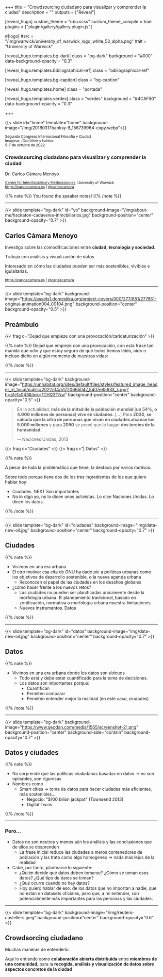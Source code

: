 +++
title = "Crowdsourcing ciudadano para visualizar y comprender la ciudad"
description = ""
outputs = ["Reveal"]


[reveal_hugo]
custom_theme = "obu.scss"
custom_theme_compile = true
plugins = ["plugin/gallery/gallery.plugin.js"]

#[logo]
#src = "/img/warwick/university_of_warwick_logo_white_50_alpha.png"
#alt = "University of Warwick"

[reveal_hugo.templates.bg-dark]
class = "bg-dark"
background = "#000"
data-background-opacity = "0.3"

[reveal_hugo.templates.bibliographical-ref]
class = "bibliographical-ref"

[reveal_hugo.templates.bg-caption]
class = "bg-caption"

[reveal_hugo.templates.home]
class = "portada"

[reveal_hugo.templates.verdes]
class = "verdes"
background = "#4CAF50"
data-background-opacity = "0.3"

+++

{{< slide id="home"  template="home" background-image="/img/20180317banksy-6_156739964-copy.webp">}}

<div class="borders">

<small>Segundo Congreso Internacional Filosofía y Ciudad<br>
Imaginar, (Con)Vivir y habitar<br>
5-7 de octubre de 2022</small>

<h3>Crowdsourcing ciudadano para visualizar y comprender la ciudad</h3>

<p>Dr. Carlos Cámara Menoyo</p>

<small><a href="https://warwick.ac.uk/fac/cross_fac/cim/">Centre for Interdisciplinary Methodologies</a>, University of Warwick<br>
<a href="https://carloscamara.es">https://carloscamara.es</a> | <a href="https://twitter.com/carlescamara">@carlescamara</a></small>

</div>

{{% note %}}
You found the speaker notes!
{{% /note %}}

---

{{< slide template="bg-dark" id="yo" background-image="/img/about-me/hackaton-cadaveres-inmobiliarios.jpg" background-position="center" background-opacity="0.7" >}}

## Carlos Cámara Menoyo

Investigo sobre las comodificaciones entre **ciudad, tecnología y sociedad**. 

Trabajo con análisis y visualización de datos.

Interesado en cómo las ciudades pueden ser más sostenibles, vivibles e igulaitarias.

<small>https://carloscamara.es | <i class="fab fa-twitter"></i>[@carlescamara](https://twitter.com/carlescamara)</small>

---
<!-- 
## Preámbulo: Ciudades y datos

Consenso:
- Papel de las ciudades
- Datos son necesarios para comprenderlas y para evaluar las medidas.
- Muchas iniciativas
  - Smart cities
  - Digital twins

Está bien porque ponen la ciudad en el centro
Limitaciones:
Estas aproximaciones suelen responder a XXX  ser positivistas, 
Entienden que las ciudades son todas iguales, tiene los mismos problemas y las soluciones.

Quiero plantear una aproximación que, si bien también tiene ciertas similudes, como la toma de datos, en su esencia es radicalmente opuesta: el crowdsorcing ciudadano.


Mi charla se centrará en un tipo de visualizaciones 

--- -->


<!-- 
## Contenido

Charla sobre crowdsorcing ciudadano

- Crowdsorcing
- 2+1 casos de estudio
  - Zaragoza Accesible
  - Eskola Bideak
  - Walkability (AI + un inicio de crowdsorcing)
- Lecciones desde la práctica: otenciales y delimitaciones -->


{{< slide template="bg-dark" background-image="https://assets1.domestika.org/project-covers/000/277/851/277851-original-animation004_00104.png" background-position="center" background-opacity="0.5" >}}




## Preámbulo

{{< frag c="Dejad que empieze con una provocación/caricaturización" >}}

{{% note %}}
Dejad que empieze con una provocación, con esta frase tan manida que odio y que estoy seguro de que todos hemos leído, oído o incluso dicho en algún momento de nuestras vidas:


{{% /note %}}

---

{{< slide template="bg-dark" background-image="https://unhabitat.org/sites/default/files/styles/featured_image_header_xl_focal/public/2022/04/51720665047_5407e85933_k.jpg?h=a1e1a043&itok=1CHQ3TNw" background-position="center" background-opacity="0.5" >}}

> En la actualidad, **más de la mitad de la población mundial (un 54%, o 4.000 millones de personas) vive en ciudades.** [...] Para  **2030, se calcula que la cifra de personas que vivan en ciudades alcance los 5.000 millones** y para **2050** se prevé que lo hagan **dos tercios de la humanidad.**
>
> -- Naciones Unidas, 2013


{{< frag c="Ciudades" >}} {{< frag c="| Datos" >}}

{{% note %}}


A pesar de toda la problemática que tiene, la destaco por varios motivos.


Sobre todo porque tiene dos de los tres ingredientes de los que quiero hablar hoy:

- Ciudades. NEXT Son importantes
- No lo digo yo, no lo dicen unos activistas. Lo dice Naciones Unidas. Lo dicen los datos.

{{% /note %}}

---

{{< slide template="bg-dark" id="ciudades" background-image="img/data-new-oil.jpg" background-position="center" background-opacity="0.7" >}}

## Ciudades

{{% note %}}
- Vivimos en una era urbana
- El otro motivo: esa cita de ONU ha dado pie a políticas urbanas como los objetivos de desarrollo sostenible, o la nueva agenda urbana
  - Reconocen el papel de las ciudades en los desafíos globales
- ¿cómo hacer frente a los nuevos retos?  
	- Las ciudades no pueden ser planificadas únicamente desde la morfología urbana. El planeamiento tradicional, basado en zonificación, normativa o morfología urbana muestra limitaciones.  
	- Nuevos instrumentos. Datos  

{{% /note %}}

---

{{< slide template="bg-dark" id="datos" background-image="img/data-new-oil.jpg" background-position="center" background-opacity="0.7" >}}


## Datos

{{% note %}}
- Vivimos en una era urbana donde los datos son ubicuos
  - Todo está y debe estar cuantificado para la toma de decisiones.
  - Los datos son importantes porque:  
	- Cuantifican  
	- Permiten comparar  
	- Permiten entender mejor la realidad (en este caso, ciudades)  



{{% /note %}}


---

{{< slide template="bg-dark" background-image="https://www.geodan.com/media/1565/screenshot-21.png" background-position="center" background-size="contain" background-opacity="0.7" >}}
<!--Fuente: https://www.geodan.com/knowledge-and-innovation/managing-urban-processes-intelligently-with-the-amsterdam-smart-city-dashboard/-->

## Datos y ciudades

{{% note %}}
- No sorprende que las políticas ciudadanas basadas en datos -> no son opinables, son rigurosas  
- Nombres como 
  - Smart cities -> toma de datos para hacer ciudades más eficientes, más sostenibles...  
  	- Negocio: "$100 bilion jackpot" (Townsend 2013)  
	- Digital Twins

{{% /note %}}

---

### Pero...

- Datos no son neutros y menos aún los análisis y las conclusiones que de ellos se desprenden
  - La frase inicial reduce las ciudades a meros contenedores de población y las trata como algo homogéneo -> nada más lejos de la realidad  
- Cabe, por tanto, plantearse lo siguiente:  
	- ¿Quién decide qué datos deben tomarse? ¿Cómo se toman esos datos? ¿Qué tipo de datos se toman?  
	- ¿Qué ocurre cuando no hay datos?  
	- Hoy quiero hablar de eso: de los datos que no importan a nadie, que no están en datasets oficiales, pero que, a mi entender, son potencialmente más importantes para las personas y las ciudades.  

---


{{< slide template="bg-dark" background-image="/img/reuters-castellers.jpeg" background-position="center" background-opacity="0.6" >}}


## Crowdsorcing ciudadano

Muchas maneras de entenderlo. 


Aquí lo entiendo como **colaboración abierta distribuida** entre **miembros de una comunidad**, para la **recogida, análisis y visualización de datos sobre aspectos concretos de la ciudad**

